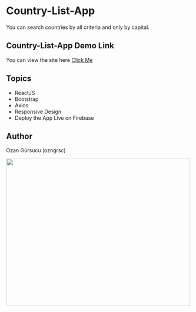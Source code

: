 # Country-List-App

You can search countries by all criteria and only by capital.

## Country-List-App Demo Link

You can view the site here
[Click Me](https://country-list-app.web.app/)

## Topics

- ReactJS
- Bootstrap
- Axios
- Responsive Design
- Deploy the App Live on Firebase



## Author

Ozan Gürsucu (ozngrsc)

<img src="src/images/screenshot.png"  width= 500px height= 400px>
